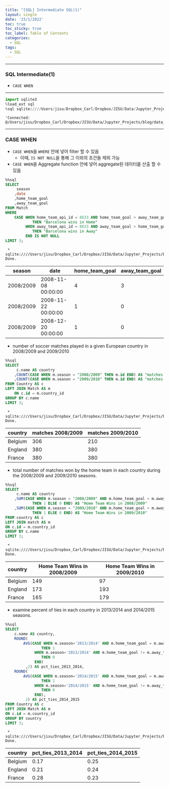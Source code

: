 ```yaml
---
title: "[SQL] Intermediate SQL(1)"
layout: single
date: '23/1/2022'
toc: true
toc_sticky: true
toc_label: Table of Contents
categories:
  - SQL
tags:
  - SQL
---
```


---
### SQL Intermediate(1)
* `CASE WHEN`

---


```python
import sqlite3
%load_ext sql
%sql sqlite:////Users/jisu/Dropbox_Carl/Dropbox/JISU/Data/Jupyter_Projects/blog/data_engineer/sql/3_intermediate_sql/database.sqlite
```




    'Connected: @/Users/jisu/Dropbox_Carl/Dropbox/JISU/Data/Jupyter_Projects/blog/data_engineer/sql/3_intermediate_sql/database.sqlite'



---

### CASE WHEN
* `CASE WHEN`을 `WHERE` 안에 넣어 filter 할 수 있음
    * 이때, `IS NOT NULL`을 통해 그 이외의 조건들 제외 가능
* `CASE WHEN`을 Aggregate function 안에 넣어 aggregate된 데이터를 산출 할 수 있음


```sql
%%sql
SELECT
	 season
	,date
	,home_team_goal
	,away_team_goal
FROM Match
WHERE 
	CASE WHEN home_team_api_id = 8633 AND home_team_goal > away_team_goal 
		 	THEN "Barcelona wins in Home"
		 WHEN away_team_api_id = 8633 AND away_team_goal > home_team_goal 
		 	THEN "Barcelona wins in Away"
		 END IS NOT NULL
LIMIT 3;
```

     * sqlite:////Users/jisu/Dropbox_Carl/Dropbox/JISU/Data/Jupyter_Projects/blog/data_engineer/sql/3_intermediate_sql/database.sqlite
    Done.





<table>
    <thead>
        <tr>
            <th>season</th>
            <th>date</th>
            <th>home_team_goal</th>
            <th>away_team_goal</th>
        </tr>
    </thead>
    <tbody>
        <tr>
            <td>2008/2009</td>
            <td>2008-11-08 00:00:00</td>
            <td>4</td>
            <td>3</td>
        </tr>
        <tr>
            <td>2008/2009</td>
            <td>2008-11-22 00:00:00</td>
            <td>1</td>
            <td>0</td>
        </tr>
        <tr>
            <td>2008/2009</td>
            <td>2008-12-20 00:00:00</td>
            <td>1</td>
            <td>0</td>
        </tr>
    </tbody>
</table>



* number of soccer matches played in a given European country in 2008/2009 and 2009/2010


```sql
%%sql
SELECT
	 c.name AS country
	,COUNT(CASE WHEN m.season = "2008/2009" THEN m.id END) AS "matches 2008/2009"
	,COUNT(CASE WHEN m.season = "2009/2010" THEN m.id END) AS "matches 2009/2010"
FROM Country AS c
LEFT JOIN Match AS m
	ON c.id = m.country_id
GROUP BY c.name
LIMIT 3;
```

     * sqlite:////Users/jisu/Dropbox_Carl/Dropbox/JISU/Data/Jupyter_Projects/blog/data_engineer/sql/3_intermediate_sql/database.sqlite
    Done.





<table>
    <thead>
        <tr>
            <th>country</th>
            <th>matches 2008/2009</th>
            <th>matches 2009/2010</th>
        </tr>
    </thead>
    <tbody>
        <tr>
            <td>Belgium</td>
            <td>306</td>
            <td>210</td>
        </tr>
        <tr>
            <td>England</td>
            <td>380</td>
            <td>380</td>
        </tr>
        <tr>
            <td>France</td>
            <td>380</td>
            <td>380</td>
        </tr>
    </tbody>
</table>



* total number of matches won by the home team in each country during the 2008/2009 and 2009/2010 seasons.


```sql
%%sql
SELECT 
	 c.name AS country
	,SUM(CASE WHEN m.season = "2008/2009" AND m.home_team_goal > m.away_team_goal
		 	THEN 1 ELSE 0 END) AS "Home Team Wins in 2008/2009"
	,SUM(CASE WHEN m.season = "2009/2010" AND m.home_team_goal > m.away_team_goal
		 	THEN 1 ELSE 0 END) AS "Home Team Wins in 2009/2010"
FROM country AS c
LEFT JOIN match AS m
ON c.id = m.country_id
GROUP BY c.name
LIMIT 3;
```

     * sqlite:////Users/jisu/Dropbox_Carl/Dropbox/JISU/Data/Jupyter_Projects/blog/data_engineer/sql/3_intermediate_sql/database.sqlite
    Done.





<table>
    <thead>
        <tr>
            <th>country</th>
            <th>Home Team Wins in 2008/2009</th>
            <th>Home Team Wins in 2009/2010</th>
        </tr>
    </thead>
    <tbody>
        <tr>
            <td>Belgium</td>
            <td>149</td>
            <td>97</td>
        </tr>
        <tr>
            <td>England</td>
            <td>173</td>
            <td>193</td>
        </tr>
        <tr>
            <td>France</td>
            <td>165</td>
            <td>179</td>
        </tr>
    </tbody>
</table>



* examine percent of ties in each country in 2013/2014 and 2014/2015 seasons.


```sql
%%sql
SELECT 
	c.name AS country,
	ROUND(
		AVG(CASE WHEN m.season='2013/2014' AND m.home_team_goal = m.away_team_goal 
				THEN 1
			 WHEN m.season='2013/2014' AND m.home_team_goal != m.away_team_goal 
			 	THEN 0
			 END)
		 ,2) AS pct_ties_2013_2014,
	ROUND(
		AVG(CASE WHEN m.season='2014/2015' AND m.home_team_goal = m.away_team_goal 
				THEN 1
			 WHEN m.season='2014/2015' AND m.home_team_goal != m.away_team_goal 
		 		THEN 0
			 END),
		 2) AS pct_ties_2014_2015
FROM Country AS c
LEFT JOIN Match AS m
ON c.id = m.country_id
GROUP BY country
LIMIT 3;
```

     * sqlite:////Users/jisu/Dropbox_Carl/Dropbox/JISU/Data/Jupyter_Projects/blog/data_engineer/sql/3_intermediate_sql/database.sqlite
    Done.





<table>
    <thead>
        <tr>
            <th>country</th>
            <th>pct_ties_2013_2014</th>
            <th>pct_ties_2014_2015</th>
        </tr>
    </thead>
    <tbody>
        <tr>
            <td>Belgium</td>
            <td>0.17</td>
            <td>0.25</td>
        </tr>
        <tr>
            <td>England</td>
            <td>0.21</td>
            <td>0.24</td>
        </tr>
        <tr>
            <td>France</td>
            <td>0.28</td>
            <td>0.23</td>
        </tr>
    </tbody>
</table>



